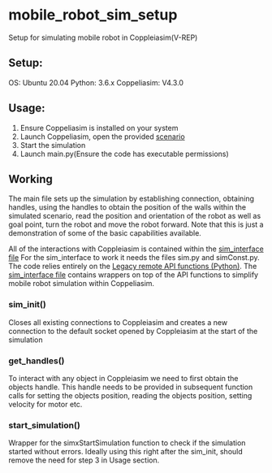 # mobile_robot_sim_setup
Setup for simulating mobile robot in Coppleiasim(V-REP)

## Setup:
OS: Ubuntu 20.04
Python: 3.6.x
Coppeliasim: V4.3.0

## Usage:

  1. Ensure Coppeliasim is installed on your system 
  2. Launch Coppeliasim, open the provided [scenario](https://github.com/BijoSebastian/mobile_robot_sim_setup/blob/main/mobile%20robot.ttt)
  3. Start the simulation 
  4. Launch main.py(Ensure the code has executable permissions)
     
## Working 

The main file sets up the simulation by establishing connection, obtaining handles, using the handles to obtain the position of the walls within the simulated scenario, read the position and orientation of the robot as well as goal point, turn the robot and move the robot forward.
Note that this is just a demonstration of some of the basic capabilities available.

All of the interactions with Coppleiasim is contained within the [sim_interface file](https://github.com/BijoSebastian/mobile_robot_sim_setup/blob/main/sim_interface.py)
For the sim_interface to work it needs the files sim.py and simConst.py. The code relies entirely on the [Legacy remote API functions (Python)](https://www.coppeliarobotics.com/helpFiles/en/remoteApiFunctionsPython.htm). The [sim_interface file](https://github.com/BijoSebastian/mobile_robot_sim_setup/blob/main/sim_interface.py) contains wrappers on top of the API functions to simplify mobile robot simulation within Coppeliasim. 

### sim_init()
Closes all existing connections to Coppleiasim and creates a new connection to the default socket opened by Coppleiasim at the start of the simulation

### get_handles()
To interact with any object in Coppleiasim we need to first obtain the objects handle. This handle needs to be provided in subsequent function calls for setting the objects position, reading the objects position, setting velocity for motor etc.

### start_simulation()
Wrapper for the simxStartSimulation function to check if the simulation started without errors.
Ideally using this right after the sim_init, should remove the need for step 3 in Usage section.



